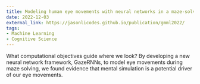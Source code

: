 ```yaml
---
title: Modeling human eye movements with neural networks in a maze-solving task
date: 2022-12-03
external_link: https://jasonlicodes.github.io/publication/gmml2022/
tags:
- Machine Learning
- Cognitive Science
---
```


What computational objectives guide where we look? By developing a new neural network framework, GazeRNNs, to model eye movements during maze solving, we found evidence that mental simulation is a potential driver of our eye movements.

<!--more-->
